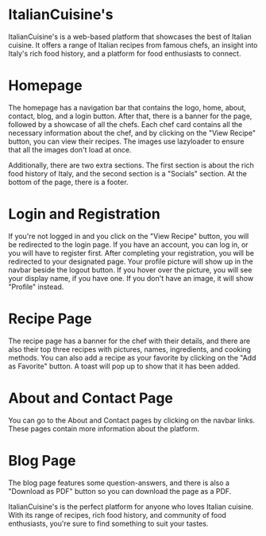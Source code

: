# ItalianCuisine's
ItalianCuisine's is a web-based platform that showcases the best of Italian cuisine. It offers a range of Italian recipes from famous chefs, an insight into Italy's rich food history, and a platform for food enthusiasts to connect.

# Homepage
The homepage has a navigation bar that contains the logo, home, about, contact, blog, and a login button. After that, there is a banner for the page, followed by a showcase of all the chefs. Each chef card contains all the necessary information about the chef, and by clicking on the "View Recipe" button, you can view their recipes. The images use lazyloader to ensure that all the images don't load at once.

Additionally, there are two extra sections. The first section is about the rich food history of Italy, and the second section is a "Socials" section. At the bottom of the page, there is a footer.

# Login and Registration
If you're not logged in and you click on the "View Recipe" button, you will be redirected to the login page. If you have an account, you can log in, or you will have to register first. After completing your registration, you will be redirected to your designated page. Your profile picture will show up in the navbar beside the logout button. If you hover over the picture, you will see your display name, if you have one. If you don't have an image, it will show "Profile" instead.

# Recipe Page
The recipe page has a banner for the chef with their details, and there are also their top three recipes with pictures, names, ingredients, and cooking methods. You can also add a recipe as your favorite by clicking on the "Add as Favorite" button. A toast will pop up to show that it has been added.

# About and Contact Page
You can go to the About and Contact pages by clicking on the navbar links. These pages contain more information about the platform.

# Blog Page
The blog page features some question-answers, and there is also a "Download as PDF" button so you can download the page as a PDF.

ItalianCuisine's is the perfect platform for anyone who loves Italian cuisine. With its range of recipes, rich food history, and community of food enthusiasts, you're sure to find something to suit your tastes.